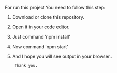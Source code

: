 For run this project You need to follow this step:

1. Download or clone this repository.

2. Open it in your code editor.

3. Just command 'npm install'

4. Now command 'npm start'

5. And I hope you will see output in your browser..

        Thank you.
